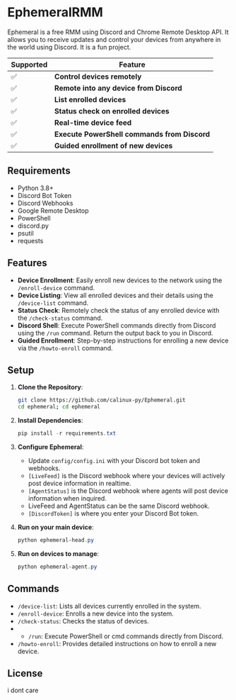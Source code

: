 # EphemeralRMM

Ephemeral is a free RMM using Discord and Chrome Remote Desktop API. It allows you to receive updates and control your devices from anywhere in the world using Discord.
It is a fun project.

| Supported | Feature            |
|--------|--------------------|
| ✅     | **Control devices remotely**   |
| ✅     | **Remote into any device from Discord**   |
| ✅     | **List enrolled devices**      |
| ✅     | **Status check on enrolled devices**        |
| ✅     | **Real-time device feed**       |
| ✅     | **Execute PowerShell commands from Discord**   |
| ✅     | **Guided enrollment of new devices**   |


## Requirements

- Python 3.8+
- Discord Bot Token
- Discord Webhooks
- Google Remote Desktop
- PowerShell
- discord.py
- psutil
- requests

## Features

- **Device Enrollment**: Easily enroll new devices to the network using the `/enroll-device` command.
- **Device Listing**: View all enrolled devices and their details using the `/device-list` command.
- **Status Check**: Remotely check the status of any enrolled device with the `/check-status` command.
- **Discord Shell**: Execute PowerShell commands directly from Discord using the `/run` command. Return the output back to you in Discord.
- **Guided Enrollment**: Step-by-step instructions for enrolling a new device via the `/howto-enroll` command.

## Setup

1. **Clone the Repository**:
    ```bash
    git clone https://github.com/calinux-py/Ephemeral.git
    cd ephemeral; cd ephemeral
    ```

2. **Install Dependencies**:
    ```powershell
    pip install -r requirements.txt
    ```

3. **Configure Ephemeral**:
    - Update `config/config.ini` with your Discord bot token and webhooks.
    - `[LiveFeed]` is the Discord webhook where your devices will actively post device information in realtime.
    - `[AgentStatus]` is the Discord webhook where agents will post device information when inquired.
    - LiveFeed and AgentStatus can be the same Discord webhook.
    - `[DiscordToken]` is where you enter your Discord Bot token. 

4. **Run on your main device**:
    ```powershell
    python ephemeral-head.py
    ```
5. **Run on devices to manage**:
    ```powershell
    python ephemeral-agent.py
    ```

## Commands

- `/device-list`: Lists all devices currently enrolled in the system.
- `/enroll-device`: Enrolls a new device into the system.
- `/check-status`: Checks the status of devices.
- - `/run`: Execute PowerShell or cmd commands directly from Discord.
- `/howto-enroll`: Provides detailed instructions on how to enroll a new device.

## License

i dont care
